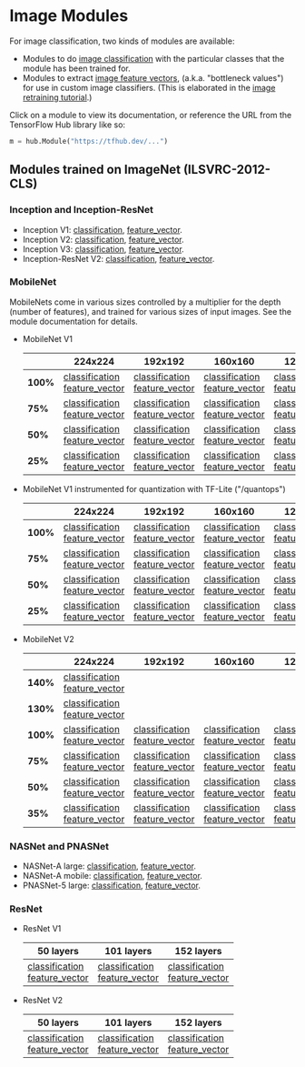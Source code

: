 # Image Modules

For image classification, two kinds of modules are available:

  * Modules to do [image
    classification](../common_signatures/images.md#classification)
    with the particular classes that the module has been trained for.
  * Modules to extract [image feature
    vectors](../common_signatures/images.md#feature-vector),
    (a.k.a. "bottleneck values") for use in custom image classifiers.
    (This is elaborated in the [image retraining
    tutorial](../tutorials/image_retraining.md).)

Click on a module to view its documentation, or reference the URL from the
TensorFlow Hub library like so:

```python
m = hub.Module("https://tfhub.dev/...")
```


## Modules trained on ImageNet (ILSVRC-2012-CLS)

### Inception and Inception-ResNet

  * Inception V1:
    [classification](https://tfhub.dev/google/imagenet/inception_v1/classification/1),
    [feature_vector](https://tfhub.dev/google/imagenet/inception_v1/feature_vector/1).
  * Inception V2:
    [classification](https://tfhub.dev/google/imagenet/inception_v2/classification/1),
    [feature_vector](https://tfhub.dev/google/imagenet/inception_v2/feature_vector/1).
  * Inception V3:
    [classification](https://tfhub.dev/google/imagenet/inception_v3/classification/1),
    [feature_vector](https://tfhub.dev/google/imagenet/inception_v3/feature_vector/1).
  * Inception-ResNet V2:
    [classification](https://tfhub.dev/google/imagenet/inception_resnet_v2/classification/1),
    [feature_vector](https://tfhub.dev/google/imagenet/inception_resnet_v2/feature_vector/1).


### MobileNet

MobileNets come in various sizes controlled by a multiplier for the depth
(number of features), and trained for various sizes of input images.
See the module documentation for details.

  * MobileNet V1

    |          | 224x224 | 192x192 | 160x160 | 128x128 |
    |----------|---------|---------|---------|---------|
    | **100%** | [classification](https://tfhub.dev/google/imagenet/mobilenet_v1_100_224/classification/1)<br/>[feature_vector](https://tfhub.dev/google/imagenet/mobilenet_v1_100_224/feature_vector/1) | [classification](https://tfhub.dev/google/imagenet/mobilenet_v1_100_192/classification/1)<br/>[feature_vector](https://tfhub.dev/google/imagenet/mobilenet_v1_100_192/feature_vector/1) | [classification](https://tfhub.dev/google/imagenet/mobilenet_v1_100_160/classification/1)<br/>[feature_vector](https://tfhub.dev/google/imagenet/mobilenet_v1_100_160/feature_vector/1) | [classification](https://tfhub.dev/google/imagenet/mobilenet_v1_100_128/classification/1)<br/>[feature_vector](https://tfhub.dev/google/imagenet/mobilenet_v1_100_128/feature_vector/1) |
    |  **75%** | [classification](https://tfhub.dev/google/imagenet/mobilenet_v1_075_224/classification/1)<br/>[feature_vector](https://tfhub.dev/google/imagenet/mobilenet_v1_075_224/feature_vector/1) | [classification](https://tfhub.dev/google/imagenet/mobilenet_v1_075_192/classification/1)<br/>[feature_vector](https://tfhub.dev/google/imagenet/mobilenet_v1_075_192/feature_vector/1) | [classification](https://tfhub.dev/google/imagenet/mobilenet_v1_075_160/classification/1)<br/>[feature_vector](https://tfhub.dev/google/imagenet/mobilenet_v1_075_160/feature_vector/1) | [classification](https://tfhub.dev/google/imagenet/mobilenet_v1_075_128/classification/1)<br/>[feature_vector](https://tfhub.dev/google/imagenet/mobilenet_v1_075_128/feature_vector/1) |
    |  **50%** | [classification](https://tfhub.dev/google/imagenet/mobilenet_v1_050_224/classification/1)<br/>[feature_vector](https://tfhub.dev/google/imagenet/mobilenet_v1_050_224/feature_vector/1) | [classification](https://tfhub.dev/google/imagenet/mobilenet_v1_050_192/classification/1)<br/>[feature_vector](https://tfhub.dev/google/imagenet/mobilenet_v1_050_192/feature_vector/1) | [classification](https://tfhub.dev/google/imagenet/mobilenet_v1_050_160/classification/1)<br/>[feature_vector](https://tfhub.dev/google/imagenet/mobilenet_v1_050_160/feature_vector/1) | [classification](https://tfhub.dev/google/imagenet/mobilenet_v1_050_128/classification/1)<br/>[feature_vector](https://tfhub.dev/google/imagenet/mobilenet_v1_050_128/feature_vector/1) |
    |  **25%** | [classification](https://tfhub.dev/google/imagenet/mobilenet_v1_025_224/classification/1)<br/>[feature_vector](https://tfhub.dev/google/imagenet/mobilenet_v1_025_224/feature_vector/1) | [classification](https://tfhub.dev/google/imagenet/mobilenet_v1_025_192/classification/1)<br/>[feature_vector](https://tfhub.dev/google/imagenet/mobilenet_v1_025_192/feature_vector/1) | [classification](https://tfhub.dev/google/imagenet/mobilenet_v1_025_160/classification/1)<br/>[feature_vector](https://tfhub.dev/google/imagenet/mobilenet_v1_025_160/feature_vector/1) | [classification](https://tfhub.dev/google/imagenet/mobilenet_v1_025_128/classification/1)<br/>[feature_vector](https://tfhub.dev/google/imagenet/mobilenet_v1_025_128/feature_vector/1) |

  * MobileNet V1 instrumented for quantization with TF-Lite ("/quantops")

    |          | 224x224 | 192x192 | 160x160 | 128x128 |
    |----------|---------|---------|---------|---------|
    | **100%** | [classification](https://tfhub.dev/google/imagenet/mobilenet_v1_100_224/quantops/classification/1)<br/>[feature_vector](https://tfhub.dev/google/imagenet/mobilenet_v1_100_224/quantops/feature_vector/1) | [classification](https://tfhub.dev/google/imagenet/mobilenet_v1_100_192/quantops/classification/1)<br/>[feature_vector](https://tfhub.dev/google/imagenet/mobilenet_v1_100_192/quantops/feature_vector/1) | [classification](https://tfhub.dev/google/imagenet/mobilenet_v1_100_160/quantops/classification/1)<br/>[feature_vector](https://tfhub.dev/google/imagenet/mobilenet_v1_100_160/quantops/feature_vector/1) | [classification](https://tfhub.dev/google/imagenet/mobilenet_v1_100_128/quantops/classification/1)<br/>[feature_vector](https://tfhub.dev/google/imagenet/mobilenet_v1_100_128/quantops/feature_vector/1) |
    |  **75%** | [classification](https://tfhub.dev/google/imagenet/mobilenet_v1_075_224/quantops/classification/1)<br/>[feature_vector](https://tfhub.dev/google/imagenet/mobilenet_v1_075_224/quantops/feature_vector/1) | [classification](https://tfhub.dev/google/imagenet/mobilenet_v1_075_192/quantops/classification/1)<br/>[feature_vector](https://tfhub.dev/google/imagenet/mobilenet_v1_075_192/quantops/feature_vector/1) | [classification](https://tfhub.dev/google/imagenet/mobilenet_v1_075_160/quantops/classification/1)<br/>[feature_vector](https://tfhub.dev/google/imagenet/mobilenet_v1_075_160/quantops/feature_vector/1) | [classification](https://tfhub.dev/google/imagenet/mobilenet_v1_075_128/quantops/classification/1)<br/>[feature_vector](https://tfhub.dev/google/imagenet/mobilenet_v1_075_128/quantops/feature_vector/1) |
    |  **50%** | [classification](https://tfhub.dev/google/imagenet/mobilenet_v1_050_224/quantops/classification/1)<br/>[feature_vector](https://tfhub.dev/google/imagenet/mobilenet_v1_050_224/quantops/feature_vector/1) | [classification](https://tfhub.dev/google/imagenet/mobilenet_v1_050_192/quantops/classification/1)<br/>[feature_vector](https://tfhub.dev/google/imagenet/mobilenet_v1_050_192/quantops/feature_vector/1) | [classification](https://tfhub.dev/google/imagenet/mobilenet_v1_050_160/quantops/classification/1)<br/>[feature_vector](https://tfhub.dev/google/imagenet/mobilenet_v1_050_160/quantops/feature_vector/1) | [classification](https://tfhub.dev/google/imagenet/mobilenet_v1_050_128/quantops/classification/1)<br/>[feature_vector](https://tfhub.dev/google/imagenet/mobilenet_v1_050_128/quantops/feature_vector/1) |
    |  **25%** | [classification](https://tfhub.dev/google/imagenet/mobilenet_v1_025_224/quantops/classification/1)<br/>[feature_vector](https://tfhub.dev/google/imagenet/mobilenet_v1_025_224/quantops/feature_vector/1) | [classification](https://tfhub.dev/google/imagenet/mobilenet_v1_025_192/quantops/classification/1)<br/>[feature_vector](https://tfhub.dev/google/imagenet/mobilenet_v1_025_192/quantops/feature_vector/1) | [classification](https://tfhub.dev/google/imagenet/mobilenet_v1_025_160/quantops/classification/1)<br/>[feature_vector](https://tfhub.dev/google/imagenet/mobilenet_v1_025_160/quantops/feature_vector/1) | [classification](https://tfhub.dev/google/imagenet/mobilenet_v1_025_128/quantops/classification/1)<br/>[feature_vector](https://tfhub.dev/google/imagenet/mobilenet_v1_025_128/quantops/feature_vector/1) |

  * MobileNet V2

    |          | 224x224 | 192x192 | 160x160 | 128x128 | 96x96 |
    |----------|---------|---------|---------|---------|-------|
    | **140%** | [classification](https://tfhub.dev/google/imagenet/mobilenet_v2_140_224/classification/1)<br/>[feature_vector](https://tfhub.dev/google/imagenet/mobilenet_v2_140_224/feature_vector/1) | | | | |
    | **130%** | [classification](https://tfhub.dev/google/imagenet/mobilenet_v2_130_224/classification/1)<br/>[feature_vector](https://tfhub.dev/google/imagenet/mobilenet_v2_130_224/feature_vector/1) | | | | |
    | **100%** | [classification](https://tfhub.dev/google/imagenet/mobilenet_v2_100_224/classification/1)<br/>[feature_vector](https://tfhub.dev/google/imagenet/mobilenet_v2_100_224/feature_vector/1) | [classification](https://tfhub.dev/google/imagenet/mobilenet_v2_100_192/classification/1)<br/>[feature_vector](https://tfhub.dev/google/imagenet/mobilenet_v2_100_192/feature_vector/1) | [classification](https://tfhub.dev/google/imagenet/mobilenet_v2_100_160/classification/1)<br/>[feature_vector](https://tfhub.dev/google/imagenet/mobilenet_v2_100_160/feature_vector/1) | [classification](https://tfhub.dev/google/imagenet/mobilenet_v2_100_128/classification/1)<br/>[feature_vector](https://tfhub.dev/google/imagenet/mobilenet_v2_100_128/feature_vector/1) | [classification](https://tfhub.dev/google/imagenet/mobilenet_v2_100_96/classification/1)<br/>[feature_vector](https://tfhub.dev/google/imagenet/mobilenet_v2_100_96/feature_vector/1) |
    |  **75%** | [classification](https://tfhub.dev/google/imagenet/mobilenet_v2_075_224/classification/1)<br/>[feature_vector](https://tfhub.dev/google/imagenet/mobilenet_v2_075_224/feature_vector/1) | [classification](https://tfhub.dev/google/imagenet/mobilenet_v2_075_192/classification/1)<br/>[feature_vector](https://tfhub.dev/google/imagenet/mobilenet_v2_075_192/feature_vector/1) | [classification](https://tfhub.dev/google/imagenet/mobilenet_v2_075_160/classification/1)<br/>[feature_vector](https://tfhub.dev/google/imagenet/mobilenet_v2_075_160/feature_vector/1) | [classification](https://tfhub.dev/google/imagenet/mobilenet_v2_075_128/classification/1)<br/>[feature_vector](https://tfhub.dev/google/imagenet/mobilenet_v2_075_128/feature_vector/1) | [classification](https://tfhub.dev/google/imagenet/mobilenet_v2_075_96/classification/1)<br/>[feature_vector](https://tfhub.dev/google/imagenet/mobilenet_v2_075_96/feature_vector/1) |
    |  **50%** | [classification](https://tfhub.dev/google/imagenet/mobilenet_v2_050_224/classification/1)<br/>[feature_vector](https://tfhub.dev/google/imagenet/mobilenet_v2_050_224/feature_vector/1) | [classification](https://tfhub.dev/google/imagenet/mobilenet_v2_050_192/classification/1)<br/>[feature_vector](https://tfhub.dev/google/imagenet/mobilenet_v2_050_192/feature_vector/1) | [classification](https://tfhub.dev/google/imagenet/mobilenet_v2_050_160/classification/1)<br/>[feature_vector](https://tfhub.dev/google/imagenet/mobilenet_v2_050_160/feature_vector/1) | [classification](https://tfhub.dev/google/imagenet/mobilenet_v2_050_128/classification/1)<br/>[feature_vector](https://tfhub.dev/google/imagenet/mobilenet_v2_050_128/feature_vector/1) | [classification](https://tfhub.dev/google/imagenet/mobilenet_v2_050_96/classification/1)<br/>[feature_vector](https://tfhub.dev/google/imagenet/mobilenet_v2_050_96/feature_vector/1) |
    |  **35%** | [classification](https://tfhub.dev/google/imagenet/mobilenet_v2_035_224/classification/1)<br/>[feature_vector](https://tfhub.dev/google/imagenet/mobilenet_v2_035_224/feature_vector/1) | [classification](https://tfhub.dev/google/imagenet/mobilenet_v2_035_192/classification/1)<br/>[feature_vector](https://tfhub.dev/google/imagenet/mobilenet_v2_035_192/feature_vector/1) | [classification](https://tfhub.dev/google/imagenet/mobilenet_v2_035_160/classification/1)<br/>[feature_vector](https://tfhub.dev/google/imagenet/mobilenet_v2_035_160/feature_vector/1) | [classification](https://tfhub.dev/google/imagenet/mobilenet_v2_035_128/classification/1)<br/>[feature_vector](https://tfhub.dev/google/imagenet/mobilenet_v2_035_128/feature_vector/1) | [classification](https://tfhub.dev/google/imagenet/mobilenet_v2_035_96/classification/1)<br/>[feature_vector](https://tfhub.dev/google/imagenet/mobilenet_v2_035_96/feature_vector/1) |


### NASNet and PNASNet

  * NASNet-A large:
    [classification](https://tfhub.dev/google/imagenet/nasnet_large/classification/1),
    [feature_vector](https://tfhub.dev/google/imagenet/nasnet_large/feature_vector/1).
  * NASNet-A mobile:
    [classification](https://tfhub.dev/google/imagenet/nasnet_mobile/classification/1),
    [feature_vector](https://tfhub.dev/google/imagenet/nasnet_mobile/feature_vector/1).
  * PNASNet-5 large:
    [classification](https://tfhub.dev/google/imagenet/pnasnet_large/classification/1),
    [feature_vector](https://tfhub.dev/google/imagenet/pnasnet_large/feature_vector/1).


### ResNet

  * ResNet V1

    | 50 layers | 101 layers | 152 layers |
    |-----------|------------|------------|
    | [classification](https://tfhub.dev/google/imagenet/resnet_v1_50/classification/1)<br/>[feature_vector](https://tfhub.dev/google/imagenet/resnet_v1_50/feature_vector/1) | [classification](https://tfhub.dev/google/imagenet/resnet_v1_101/classification/1)<br/>[feature_vector](https://tfhub.dev/google/imagenet/resnet_v1_101/feature_vector/1) | [classification](https://tfhub.dev/google/imagenet/resnet_v1_152/classification/1)<br/>[feature_vector](https://tfhub.dev/google/imagenet/resnet_v1_152/feature_vector/1) |

  * ResNet V2

    | 50 layers | 101 layers | 152 layers |
    |-----------|------------|------------|
    | [classification](https://tfhub.dev/google/imagenet/resnet_v2_50/classification/1)<br/>[feature_vector](https://tfhub.dev/google/imagenet/resnet_v2_50/feature_vector/1) | [classification](https://tfhub.dev/google/imagenet/resnet_v2_101/classification/1)<br/>[feature_vector](https://tfhub.dev/google/imagenet/resnet_v2_101/feature_vector/1) | [classification](https://tfhub.dev/google/imagenet/resnet_v2_152/classification/1)<br/>[feature_vector](https://tfhub.dev/google/imagenet/resnet_v2_152/feature_vector/1) |

